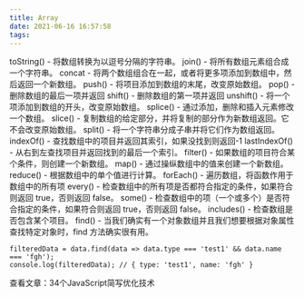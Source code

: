 ```yaml
---
title: Array
date: 2021-06-16 16:57:58
tags:
---
```

toString() - 将数组转换为以逗号分隔的字符串。
join() - 将所有数组元素组合成一个字符串。
concat - 将两个数组组合在一起，或者将更多项添加到数组中，然后返回一个新数组。
push() - 将项目添加到数组的末尾，改变原始数组。
pop() - 删除数组的最后一项并返回
shift() - 删除数组的第一项并返回
unshift() - 将一个项添加到数组的开头，改变原始数组。
splice() - 通过添加，删除和插入元素修改一个数组。
slice() - 复制数组的给定部分，并将复制的部分作为新数组返回。它不会改变原始数组。
split() - 将一个字符串分成子串并将它们作为数组返回。
indexOf() - 查找数组中的项目并返回其索引，如果没找到则返回-1
lastIndexOf() - 从右到左查找项目并返回找到的最后一个索引。
filter() - 如果数组的项目符合某个条件，则创建一个新数组。
map() - 通过操纵数组中的值来创建一个新数组。
reduce()  - 根据数组中的单个值进行计算。
forEach() - 遍历数组，将函数作用于数组中的所有项
every() - 检查数组中的所有项是否都符合指定的条件，如果符合则返回 true，否则返回 false。
some() - 检查数组中的项（一个或多个）是否符合指定的条件，如果符合则返回 true，否则返回 false。
includes() - 检查数组是否包含某个项目。
find() - 当我们确实有一个对象数组并且我们想要根据对象属性查找特定对象时，find 方法确实很有用。
```
filteredData = data.find(data => data.type === 'test1' && data.name === 'fgh');
console.log(filteredData); // { type: 'test1', name: 'fgh' }
```

查看文章：34个JavaScript简写优化技术
